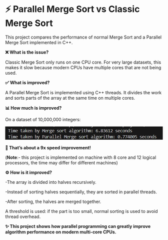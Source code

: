 # **⚡ Parallel Merge Sort vs Classic Merge Sort**

This project compares the performance of normal Merge Sort and a Parallel Merge Sort implemented in C++.

**❌ What is the issue?**

Classic Merge Sort only runs on one CPU core.
For very large datasets, this makes it slow because modern CPUs have multiple cores that are not being used.

**✅ What is improved?**

A Parallel Merge Sort is implemented using C++ threads.
It divides the work and sorts parts of the array at the same time on multiple cores.

**📊 How much is improved?**

On a dataset of 10,000,000 integers:

![image alt](https://github.com/Aatish-hari/Parallel-Merge-Sort/blob/f993d07cdba6af51473cb54826ef064626790205/time%20difference.png)

**🚀 That’s about a 9x speed improvement!**

(**Note**:- this project is implemented on machine with 8 core and 12 logical processors, the time may differ for different machines)

**⚙️ How is it improved?**

-The array is divided into halves recursively.

-Instead of sorting halves sequentially, they are sorted in parallel threads.

-After sorting, the halves are merged together.

A threshold is used: if the part is too small, normal sorting is used to avoid thread overhead.

**✨ This project shows how parallel programming can greatly improve algorithm performance on modern multi-core CPUs.**

